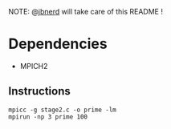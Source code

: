 NOTE: @[jbnerd](https://github.com/jbnerd) will take care of this README !

# Dependencies
* MPICH2

## Instructions
```shell
mpicc -g stage2.c -o prime -lm
mpirun -np 3 prime 100
```